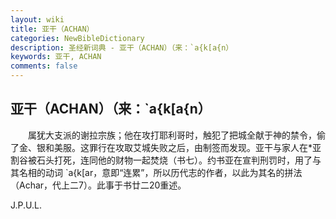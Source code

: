 ```yaml
---
layout: wiki
title: 亚干（ACHAN）
categories: NewBibleDictionary
description: 圣经新词典 - 亚干（ACHAN）（来：`a{k[a{n）
keywords: 亚干, ACHAN
comments: false
---
```


## 亚干（ACHAN）（来：`a{k[a{n）

　　属犹大支派的谢拉宗族；他在攻打耶利哥时，触犯了把城全献于神的禁令，偷了金、银和美服。这罪行在攻取艾城失败之后，由制签而发现。亚干与家人在*亚割谷被石头打死，连同他的财物一起焚烧（书七）。约书亚在宣判刑罚时，用了与其名相的动词 `a{k[ar，意即“连累”，所以历代志的作者，以此为其名的拼法（Achar，代上二7）。此事于书廿二20重述。

J.P.U.L.








